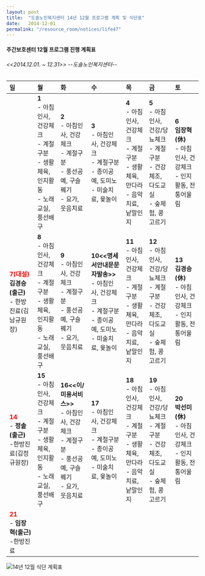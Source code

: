 ```yaml
---
layout: post
title:  "도솔노인복지센터 14년 12월 프로그램 계획 및 식단표"
date:   2014-12-01
permalink: "/resource_room/notices/life47"
---
```


#### **주간보호센터 12월 프로그램 진행 계획표** 

###### *<<2014.12.01. ~ 12.31>> --도솔노인복지센터--*

|일|월|화|수|목|금|토|
|:-|:-|:-|:-|:-|:-|:-|
| |**1**<br> - 아침인사, 건강체크 <br>- 계절구분 <br>- 생활체육, 인지활동 <br>- 노래교실, 풍선배구 | **2** <br> - 아침인사, 건강체크 <br>- 계절구분 <br>- 풍선공예, 구슬꿰기 <br>- 요가, 웃음치료| **3** <br> - 아침인사, 건강체크 <br>- 계절구분 <br> - 종이공예, 도미노 <br>- 미술치료, 윷놀이 | **4** <br> - 아침인사, 건강체크 <br>- 계절구분 <br> - 생활체육, 만다라 <br>- 음악치료, 낱말인지 | **5** <br> - 아침인사, 건강/당뇨체크 <br>- 계절구분 <br> - 건강체조, 다도교실 <br>- 숲체험, 콩고르기 | **6** <br> **임장혁(休)**<br> - 아침인사, 건강체크 <br>- 인지활동, 전통어울림 |
|**<span style="color:red;">7(대설)</span>** <br>**김경승(출근)**<br> - 한방진료(김남규원장) | **8** <br> - 아침인사, 건강체크 <br>- 계절구분 <br>- 생활체육, 인지활동 <br>- 노래교실, 풍선배구 | **9** <br>- 아침인사, 건강체크 <br>- 계절구분 <br> - 풍선공예, 구슬꿰기 <br>- 요가, 웃음치료| **10<<명세서안내문문자발송>>** <br> - 아침인사, 건강체크 <br>- 계절구분 <br> - 종이공예, 도미노 <br>- 미술치료, 윷놀이 | **11** <br> - 아침인사, 건강체크 <br>- 계절구분 <br> - 생활체육, 만다라 <br>- 음악치료, 낱말인지 | **12** <br> - 아침인사, 건강/당뇨체크 <br>- 계절구분 <br> - 건강체조, 다도교실 <br>- 숲체험, 콩고르기 | **13** <br> **김경승(休)**<br> - 아침인사, 건강체크 <br>- 인지활동, 전통어울림 |
|**<span style="color:red;">14</span>** <br> - **정솔(출근)** <br>-한방진료(김정규원장) | **15** <br> - 아침인사, 건강체크 <br>- 계절구분 <br>- 생활체육, 인지활동 <br>- 노래교실, 풍선배구 | **16<<이/미용서비스>>** <br>- 아침인사, 건강체크 <br>- 계절구분 <br> - 풍선공예, 구슬꿰기 <br>- 요가, 웃음치료| **17** <br> - 아침인사, 건강체크 <br>- 계절구분 <br> - 종이공예, 도미노 <br>- 미술치료, 윷놀이 | **18** <br> - 아침인사, 건강체크 <br>- 계절구분 <br> - 생활체육, 만다라 <br>- 음악치료, 낱말인지 | **19** <br> - 아침인사, 건강/당뇨체크 <br>- 계절구분 <br> - 건강체조, 다도교실 <br>- 숲체험, 콩고르기 | **20** <br> **박선미(休)** <br>- 아침인사, 건강체크 <br>- 인지활동, 전통어울림 |
|**<span style="color:red;">21</span>** <br> - **임장혁(출근)** <br>-한방진료 | | | | | | |


![14년 12월 식단 계획표]({{site.url}}{{site.baseurl}}/resource_room/notices/files/14년12월프로그램계획및식단표2.png)
